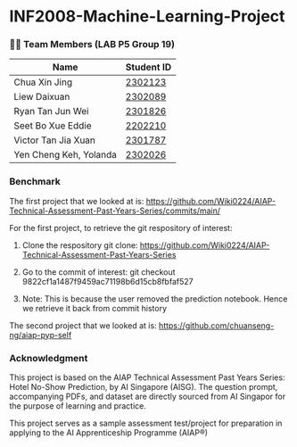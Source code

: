 # INF2008-Machine-Learning-Project

### 🧑‍💻️ Team Members (LAB P5 Group 19)

| Name                   | Student ID                                         |
| ---------------------- | -------------------------------------------------- |
| Chua Xin Jing          | [2302123](mailto:2302123@sit.singaporetech.edu.sg) |
| Liew Daixuan           | [2302089](mailto:2302089@sit.singaporetech.edu.sg) |
| Ryan Tan Jun Wei       | [2301826](mailto:2301826@sit.singaporetech.edu.sg) |
| Seet Bo Xue Eddie      | [2202210](mailto:2202210@sit.singaporetech.edu.sg) |
| Victor Tan Jia Xuan    | [2301787](mailto:2301787@sit.singaporetech.edu.sg) |
| Yen Cheng Keh, Yolanda | [2302026](mailto:2302026@sit.singaporetech.edu.sg) |

### Benchmark

The first project that we looked at is:
https://github.com/Wiki0224/AIAP-Technical-Assessment-Past-Years-Series/commits/main/

For the first project, to retrieve the git respository of interest:

1. Clone the respository git clone:
   <https://github.com/Wiki0224/AIAP-Technical-Assessment-Past-Years-Series>

2. Go to the commit of interest: git checkout
   9822cf1a1487f9459ac71198b6d15cb8fbfaf527

3. Note: This is because the user removed the prediction notebook. Hence we
   retrieve it back from commit history

The second project that we looked at is:
<https://github.com/chuanseng-ng/aiap-pyp-self>

### Acknowledgment

This project is based on the AIAP Technical Assessment Past Years Series: Hotel
No-Show Prediction, by AI Singapore (AISG). The question prompt, accompanying
PDFs, and dataset are directly sourced from AI Singapor for the purpose of
learning and practice.

This project serves as a sample assessment test/project for preparation in
applying to the AI Apprenticeship Programme (AIAP®)
